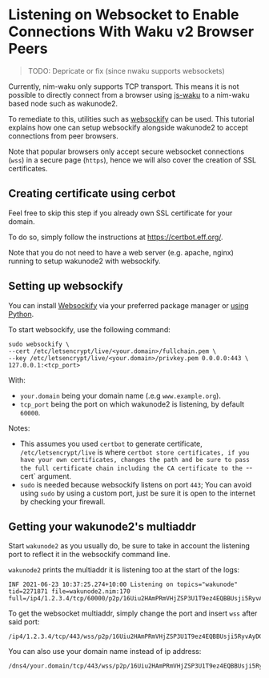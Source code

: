# Listening on Websocket to Enable Connections With Waku v2 Browser Peers

> TODO: Depricate or fix (since nwaku supports websockets)

Currently, nim-waku only supports TCP transport.
This means it is not possible to directly connect from a browser using [js-waku](https://github.com/waku-org/js-waku/)
to a nim-waku based node such as wakunode2.

To remediate to this, utilities such as [websockify](https://github.com/novnc/websockify) can be used.
This tutorial explains how one can setup websockify alongside wakunode2 to accept connections from peer browsers.

Note that popular browsers only accept secure websocket connections (`wss`) in a secure page (`https`),
hence we will also cover the creation of SSL certificates.

## Creating certificate using cerbot 

Feel free to skip this step if you already own SSL certificate for your domain.

To do so, simply follow the instructions at https://certbot.eff.org/.

Note that you do not need to have a web server (e.g. apache, nginx) running to setup wakunode2 with websockify.

## Setting up websockify

You can install [Websockify](https://github.com/novnc/websockify) via your preferred package manager
or [using Python](https://github.com/novnc/websockify#installing-websockify).

To start websockify, use the following command:

```shell
sudo websockify \
--cert /etc/letsencrypt/live/<your.domain>/fullchain.pem \
--key /etc/letsencrypt/live/<your.domain>/privkey.pem 0.0.0.0:443 \
127.0.0.1:<tcp_port>
```

With:
- `your.domain` being your domain name (.e.g `www.example.org`).
- `tcp_port` being the port on which wakunode2 is listening, by default `60000`.

Notes:
- This assumes you used `certbot` to generate certificate, `/etc/letsencrypt/live` is where `certbot store certificates,
  if you have your own certificates, changes the path and be sure to pass the full certificate chain including
  the CA certificate to the `--cert` argument.
- `sudo` is needed because websockify listens on port `443`;
  You can avoid using `sudo` by using a custom port, just be sure it is open to the internet by checking your firewall.   

## Getting your wakunode2's multiaddr

Start `wakunode2` as you usually do,
be sure to take in account the listening port to reflect it in the websockify command line.

`wakunode2` prints the multiaddr it is listening too at the start of the logs:

```
INF 2021-06-23 10:37:25.274+10:00 Listening on topics="wakunode" tid=2271871 file=wakunode2.nim:170 full=/ip4/1.2.3.4/tcp/60000/p2p/16Uiu2HAmPRmVHjZSP3U1T9ez4EQBBUsji5RyvAyDGVNgTQajtEQJ
```

To get the websocket multiaddr, simply change the port and insert `wss` after said port:

```
/ip4/1.2.3.4/tcp/443/wss/p2p/16Uiu2HAmPRmVHjZSP3U1T9ez4EQBBUsji5RyvAyDGVNgTQajtEQJ
```

You can also use your domain name instead of ip address:

```
/dns4/your.domain/tcp/443/wss/p2p/16Uiu2HAmPRmVHjZSP3U1T9ez4EQBBUsji5RyvAyDGVNgTQajtEQJ
```
